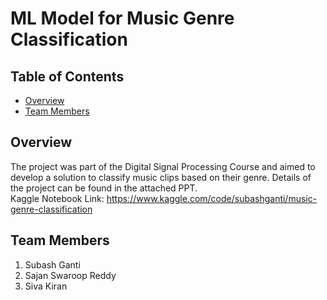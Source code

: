 # ML Model for Music Genre Classification

## Table of Contents

- [Overview](#overview)
- [Team Members](#team-members)

## Overview

The project was part of the Digital Signal Processing Course and aimed to develop a solution to classify music clips based on their genre. Details of the project can be found in the attached PPT.  
Kaggle Notebook Link: https://www.kaggle.com/code/subashganti/music-genre-classification

## Team Members

1. Subash Ganti
2. Sajan Swaroop Reddy
3. Siva Kiran
